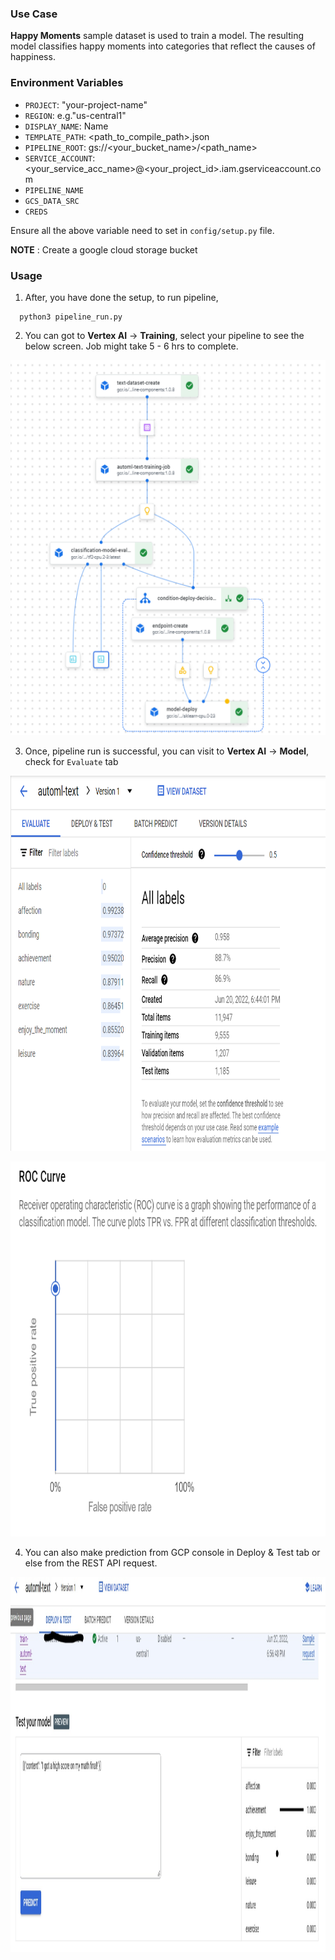 
### Use Case
**Happy Moments** sample dataset is used to train a model. The resulting model classifies happy moments into categories that reflect the causes of happiness.

### Environment Variables
  - `PROJECT`: "your-project-name"
  - `REGION`: e.g."us-central1"
  - `DISPLAY_NAME`: Name 
  - `TEMPLATE_PATH`: <path_to_compile_path>.json
  - `PIPELINE_ROOT`: gs://<your_bucket_name>/<path_name>
  - `SERVICE_ACCOUNT`: <your_service_acc_name>@<your_project_id>.iam.gserviceaccount.com
  - `PIPELINE_NAME` 
  - `GCS_DATA_SRC`
  - `CREDS`

Ensure all the above variable need to set in `config/setup.py` file. 

**NOTE**
: Create a google cloud storage bucket

###  Usage

1. After, you have done the setup, to run pipeline, 
  ```
    python3 pipeline_run.py
  ```
  2. You can got to **Vertex AI** -> **Training**, select your pipeline to see the below screen. Job might take 5 - 6 hrs to complete.

<img
  src="https://github.com/mlops-research-best-practices/gcp_vertex_training_options/blob/feature-automl-text/automl/automl_text/artifacts/images/pipe.PNG"
  alt="Vertex Pipeline Image"
  title="Vertex Pipeline"
  width="800"
  height="600"
/>

  3.  Once, pipeline run is successful, you can visit to **Vertex AI** -> **Model**, check for `Evaluate` tab

<img
  src="https://github.com/mlops-research-best-practices/gcp_vertex_training_options/blob/feature-automl-text/automl/automl_text/artifacts/images/eval.PNG"
  alt="Model Evaluation Image"
  title="Model Evaluation"
  width="800"
  height="600"
/>

<img
  src="https://github.com/mlops-research-best-practices/gcp_vertex_training_options/blob/feature-automl-text/automl/automl_text/artifacts/images/roc.PNG"
  alt="ROC-AUC Image"
  title="ROC AUC Metrics"
  width="800"
  height="600"
/>


  4. You can also make prediction from GCP console in Deploy & Test tab or else from the REST API request.
  
<img
  src="https://github.com/mlops-research-best-practices/gcp_vertex_training_options/blob/feature-automl-text/automl/automl_text/artifacts/images/pred.PNG"
  alt="Model Prediction Image"
  title="Model Predictions"
  width="800"
  height="600"
/>


